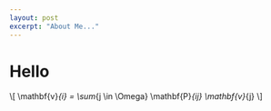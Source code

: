 ```yaml
---
layout: post
excerpt: "About Me..."
---
```


# Hello

\\[
\mathbf{v}_{i} = \sum_{j \in \Omega} \mathbf{P}_{ij} \mathbf{v}_{j} 
\\]